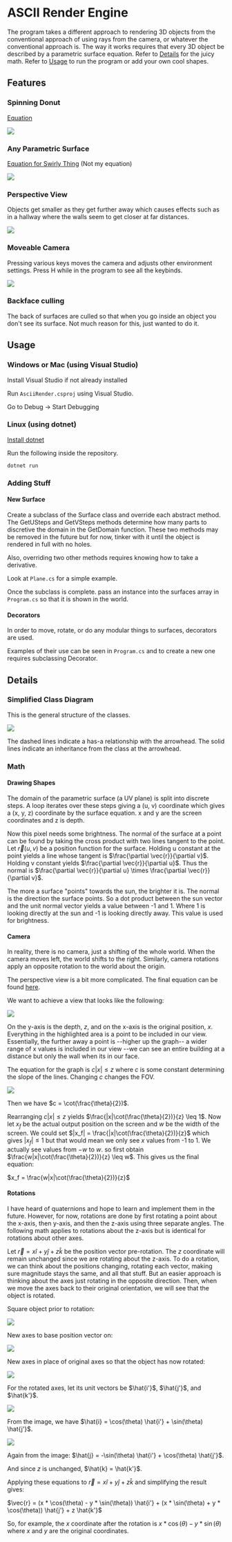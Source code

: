# ASCII Render Engine

The program takes a different approach to rendering 3D objects from the conventional approach of using rays from the camera, or whatever the conventional approach is. The way it works requires that every 3D object be described by a parametric surface equation. Refer to [Details](#details) for the juicy math. Refer to [Usage](#usage) to run the program or add your own cool shapes.

## Features
### Spinning Donut
[Equation](https://www.desmos.com/3d/hlziur9zvc)

![](Photos/SpinningDonut.gif)

### Any Parametric Surface
[Equation for Swirly Thing](https://www.desmos.com/3d/x9zww0oxcp) (Not my equation)

![](Photos/VariousSurfaces.png)

### Perspective View
Objects get smaller as they get further away which causes effects such as in a hallway where the walls seem to get closer at far distances.

![](Photos/DonutAisle.png)

### Moveable Camera
Pressing various keys moves the camera and adjusts other environment settings. Press H while in the program to see all the keybinds.

![](Photos/MovingCamera.gif)

### Backface culling
The back of surfaces are culled so that when you go inside an object you don't see its surface. Not much reason for this, just wanted to do it.

## Usage
### Windows or Mac (using Visual Studio)
Install Visual Studio if not already installed

Run `AsciiRender.csproj` using Visual Studio.

Go to Debug -> Start Debugging

### Linux (using dotnet)
[Install dotnet](https://learn.microsoft.com/en-us/dotnet/core/install/linux)

Run the following inside the repository.
```
dotnet run
```

### Adding Stuff

#### New Surface
Create a subclass of the Surface class and override each abstract method. The GetUSteps and GetVSteps methods determine how many parts to discretive the domain in the GetDomain function. These two methods may be removed in the future but for now, tinker with it until the object is rendered in full with no holes.

Also, overriding two other methods requires knowing how to take a derivative.

Look at `Plane.cs` for a simple example.

Once the subclass is complete. pass an instance into the surfaces array in `Program.cs` so that it is shown in the world.

#### Decorators
In order to move, rotate, or do any modular things to surfaces, decorators are used.

Examples of their use can be seen in `Program.cs` and to create a new one requires subclassing Decorator.

## Details

### Simplified Class Diagram
This is the general structure of the classes.

![](Photos/ClassDiagram.png)

The dashed lines indicate a has-a relationship with the arrowhead. The solid lines indicate an inheritance from the class at the arrowhead.

### Math

#### Drawing Shapes

The domain of the parametric surface (a UV plane) is split into discrete steps. A loop iterates over these steps giving a (u, v) coordinate which gives a (x, y, z) coordinate by the surface equation. x and y are the screen coordinates and z is depth.

Now this pixel needs some brightness. The normal of the surface at a point can be found by taking the cross product with two lines tangent to the point. Let $\vec{r}(u, v)$ be a position function for the surface. Holding u constant at the point yields a line whose tangent is $\frac{\partial \vec{r}}{\partial v}$. Holding v constant yields $\frac{\partial \vec{r}}{\partial u}$. Thus the normal is $\frac{\partial \vec{r}}{\partial u} \times \frac{\partial \vec{r}}{\partial v}$.

The more a surface "points" towards the sun, the brighter it is. The normal is the direction the surface points. So a dot product between the sun vector and the unit normal vector yields a value between -1 and 1. Where 1 is looking directly at the sun and -1 is looking directly away. This value is used for brightness.

#### Camera

In reality, there is no camera, just a shifting of the whole world. When the camera moves left, the world shifts to the right. Similarly, camera rotations apply an opposite rotation to the world about the origin.

The perspective view is a bit more complicated. The final equation can be found [here](https://www.desmos.com/geometry/rupqiij9no).

We want to achieve a view that looks like the following:

![](Photos/FOVGraph.png)

On the y-axis is the depth, $z$, and on the x-axis is the original position, $x$. Everything in the highlighted area is a point to be included in our view. Essentially, the further away a point is --higher up the graph-- a wider range of x values is included in our view --we can see an entire building at a distance but only the wall when its in our face.

The equation for the graph is $c|x| \leq z$ where $c$ is some constant determining the slope of the lines. Changing $c$ changes the FOV.

![](Photos/BeautifulDrawing.png)

Then we have $c = \cot(\frac{\theta}{2})$.

Rearranging $c|x| \leq z$ yields $\frac{|x|\cot(\frac{\theta}{2})}{z} \leq 1$. Now let $x_f$ be the actual output position on the screen and $w$ be the width of the screen. We could set $|x_f| = \frac{|x|\cot(\frac{\theta}{2})}{z}$ which gives $|x_f| \leq 1$ but that would mean we only see $x$ values from -1 to 1. We actually see values from $-w$ to $w$. so first obtain $\frac{w|x|\cot(\frac{\theta}{2})}{z} \leq w$. This gives us the final equation:

$x_f = \frac{w|x|\cot(\frac{\theta}{2})}{z}$

#### Rotations

I have heard of quaternions and hope to learn and implement them in the future. However, for now, rotations are done by first rotating a point about the x-axis, then y-axis, and then the z-axis using three separate angles. The following math applies to rotations about the z-axis but is identical for rotations about other axes.

Let $\vec{r} = x\hat{i} + y\hat{j} + z\hat{k}$ be the position vector pre-rotation. The $z$ coordinate will remain unchanged since we are rotating about the z-axis. To do a rotation, we can think about the positions changing, rotating each vector, making sure magnitude stays the same, and all that stuff. But an easier approach is thinking about the axes just rotating in the opposite direction. Then, when we move the axes back to their original orientation, we will see that the object is rotated.

Square object prior to rotation:

![](Photos/NoRotation.png)

New axes to base position vector on:

![](Photos/AxesRotation.png)

New axes in place of original axes so that the object has now rotated:

![](Photos/FinishedRotation.png)

For the rotated axes, let its unit vectors be $\hat{i'}$, $\hat{j'}$, and $\hat{k'}$.

![](Photos/ChangeOfBaseTriangleI.png)

From the image, we have $\hat{i} = \cos(\theta) \hat{i'} + \sin(\theta) \hat{j'}$.

![](Photos/ChangeOfBaseTriangleJ.png)

Again from the image: $\hat{j} = -\sin(\theta) \hat{i'} + \cos(\theta) \hat{j'}$.

And since $z$ is unchanged, $\hat{k} = \hat{k'}$.

Applying these equations to $\vec{r} = x\hat{i} + y\hat{j} + z\hat{k}$ and simplifying the result gives:

$\vec{r} = (x * \cos(\theta) - y * \sin(\theta)) \hat{i'} + (x * \sin(\theta) + y * \cos(\theta)) \hat{j'} + z \hat{k'}$

So, for example, the $x$ coordinate after the rotation is $x * \cos(\theta) - y * \sin(\theta)$ where $x$ and $y$ are the original coordinates.

